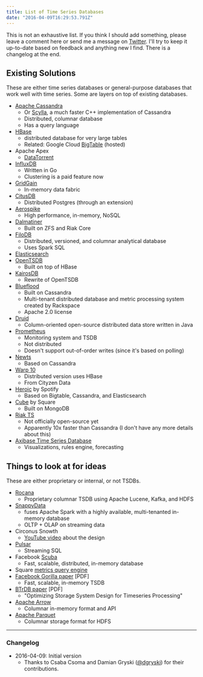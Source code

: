 ```yaml
---
title: List of Time Series Databases
date: "2016-04-09T16:29:53.791Z"
---
```


This is not an exhaustive list. If you think I should add something, please leave a comment here
or send me a message on [Twitter](https://twitter.com/PreetamJinka). I'll try to keep it up-to-date
based on feedback and anything new I find. There is a changelog at the end.

## Existing Solutions

These are either time series databases or general-purpose databases that work well with time series.
Some are layers on top of existing databases.

- [Apache Cassandra](http://cassandra.apache.org/)
	- Or [Scylla](http://www.scylladb.com/), a much faster C++ implementation of Cassandra
	- Distributed, columnar database
	- Has a query language
- [HBase](https://hbase.apache.org/)
	- distributed database for very large tables
	- Related: Google Cloud [BigTable](https://cloud.google.com/bigtable/) (hosted)
- Apache Apex
	- [DataTorrent](https://www.datatorrent.com/)
- [InfluxDB](https://influxdata.com/)
	- Written in Go
	- Clustering is a paid feature now
- [GridGain](http://www.gridgain.com/)
	- In-memory data fabric
- [CitusDB](https://www.citusdata.com/)
	- Distributed Postgres (through an extension)
- [Aerospike](http://www.aerospike.com/)
	- High performance, in-memory, NoSQL
- [Dalmatiner](https://dalmatiner.io/)
	- Built on ZFS and Riak Core
- [FiloDB](https://github.com/tuplejump/FiloDB)
	- Distributed, versioned, and columnar analytical database
	- Uses Spark SQL
- [Elasticsearch](https://www.elastic.co/blog/elasticsearch-as-a-time-series-data-store)
- [OpenTSDB](http://opentsdb.net/)
	- Built on top of HBase
- [KairosDB](https://github.com/kairosdb/kairosdb)
	- Rewrite of OpenTSDB
- [Blueflood](http://blueflood.io/)
	- Built on Cassandra
	- Multi-tenant distributed database and metric processing system created by Rackspace
	- Apache 2.0 license
- [Druid](http://druid.io/)
	- Column-oriented open-source distributed data store written in Java
- [Prometheus](http://prometheus.io/)
	- Monitoring system and TSDB
	- Not distributed
	- Doesn't support out-of-order writes (since it's based on polling)
- [Newts](https://opennms.github.io/newts/)
	- Based on Cassandra
- [Warp 10](http://www.warp10.io/)
	- Distributed version uses HBase
	- From Cityzen Data
- [Heroic](https://github.com/spotify/heroic) by Spotify
	- Based on Bigtable, Cassandra, and Elasticsearch
- [Cube](http://square.github.io/cube/) by Square
	- Built on MongoDB
- [Riak TS](http://basho.com/products/riak-ts/)
	- Not officially open-source yet
	- Apparently 10x faster than Cassandra (I don't have any more details about this)
- [Axibase Time Series Database](https://axibase.com/products/axibase-time-series-database/)
	- Visualizations, rules engine, forecasting

## Things to look at for ideas

These are either proprietary or internal, or not TSDBs.

- [Rocana](https://www.rocana.com/)
	- Proprietary columnar TSDB using Apache Lucene, Kafka, and HDFS
- [SnappyData](http://www.snappydata.io/)
	- fuses Apache Spark with a highly available, multi-tenanted in-memory database
	- OLTP + OLAP on streaming data
- Circonus Snowth
	- [YouTube video](https://www.youtube.com/watch?v=hwHpd20NciE) about the design
- [Pulsar](http://gopulsar.io/)
	- Streaming SQL
- Facebook [Scuba](https://research.facebook.com/publications/scuba-diving-into-data-at-facebook/)
	- Fast, scalable, distributed, in-memory database
- Square [metrics query engine](https://github.com/square/metrics)
- [Facebook Gorilla paper](http://www.vldb.org/pvldb/vol8/p1816-teller.pdf) [PDF]
	- Fast, scalable, in-memory TSDB
- [BTrDB paper](https://www.usenix.org/system/files/conference/fast16/fast16-papers-andersen.pdf) [PDF]
	- "Optimizing Storage System Design for Timeseries Processing"
- [Apache Arrow](https://github.com/apache/arrow/)
	- Columnar in-memory format and API
- [Apache Parquet](https://parquet.apache.org/)
	- Columnar storage format for HDFS

---

### Changelog

- 2016-04-09: Initial version
	- Thanks to Csaba Csoma and Damian Gryski ([@dgryski](https://twitter.com/dgryski)) for their
	contributions.
